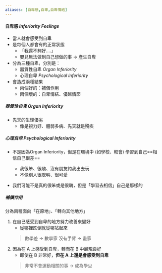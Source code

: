 ```yaml
---
aliases: [自卑感,自卑,自卑情結]
---
```


#### 自卑感 _Inferiority Feelings_
- 當人就會感受到自卑
- 是每個人都會有的正常狀態
	-  「我還不夠好....」
	- 嬰兒無法做到自己想做的事 -> 產生自卑
- 分為三種自卑，分別是：
	- 器質性自卑 _Organ Inferiority_
	- 心理自卑 _Psychological Inferiority_
- 會造成兩種結果
	- 兩個好的：補償作用
	- 兩個壞的：自卑情結、優越情節
##### 器質性自卑 _Organ Inferiority_
- 先天的生理優劣
	- 像是視力好、體弱多病、先天就是殘疾

##### 心理自卑 _Psychological Inferiority_
- 不是因為Organ Inferiority，但是在環境中 (如學校、較會) 學習到自己==相信自己很差==
	- 我很笨、很醜、沒有朋友約我出去玩
	- 不像別人很聰明、很可愛

- 我們可能不是真的很笨或是很醜，但是「學習去相信」自己是那樣的

##### 補償作用
分為兩種面向「在原地」、「轉向其他地方」
1. 在自己感受到自卑的地方努力改善來變好
	- 從哪裡跌倒就從哪站起來
	> 數學差 -> 數學家
	> 沒有手臂 -> 畫家
2. 因為在 A 上感受到自卑，轉而在 B 中展現良好
	- 即使在 B 非常好，**但在 A 上還是會感受到自卑**
	>  非常不會運動相關的事 -> 成為學ㄓ

